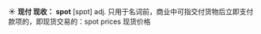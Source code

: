 ☀ <span class="category">**现付 现收：**</span>
<span class="vocabulary">**spot**</span> [spɒt] 
<span class="definition">adj. 只用于名词前，商业中可指交付货物后立即支付款项的，即现货交易的：</span>spot prices 现货价格
